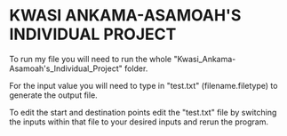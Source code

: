 # KWASI ANKAMA-ASAMOAH'S INDIVIDUAL PROJECT

To run my file you will need to run the whole "Kwasi_Ankama-Asamoah's_Individual_Project" folder.

For the input value you will need to type in "test.txt" (filename.filetype) to generate the output file.

To edit the start and destination points edit the "test.txt" file by switching the inputs within that file to your desired inputs and rerun the program.
